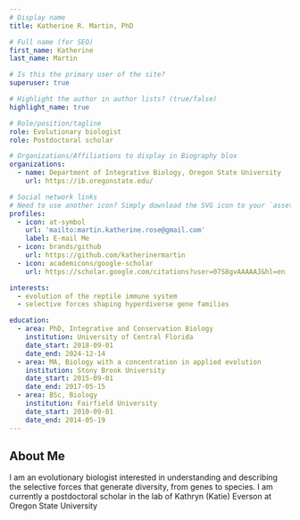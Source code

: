 ```yaml
---
# Display name
title: Katherine R. Martin, PhD

# Full name (for SEO)
first_name: Katherine
last_name: Martin

# Is this the primary user of the site?
superuser: true

# Highlight the author in author lists? (true/false)
highlight_name: true

# Role/position/tagline
role: Evolutionary biologist
role: Postdoctoral scholar

# Organizations/Affiliations to display in Biography blox
organizations:
  - name: Department of Integrative Biology, Oregon State University
    url: https://ib.oregonstate.edu/

# Social network links
# Need to use another icon? Simply download the SVG icon to your `assets/media/icons/` folder.
profiles:
  - icon: at-symbol
    url: 'mailto:martin.katherine.rose@gmail.com'
    label: E-mail Me
  - icon: brands/github
    url: https://github.com/katherinermartin
  - icon: academicons/google-scholar
    url: https://scholar.google.com/citations?user=07S8gvAAAAAJ&hl=en

interests:
  - evolution of the reptile immune system
  - selective forces shaping hyperdiverse gene families

education:
  - area: PhD, Integrative and Conservation Biology
    institution: University of Central Florida
    date_start: 2018-09-01
    date_end: 2024-12-14
  - area: MA, Biology with a concentration in applied evolution
    institution: Stony Brook University
    date_start: 2015-09-01
    date_end: 2017-05-15
  - area: BSc, Biology
    institution: Fairfield University
    date_start: 2010-09-01
    date_end: 2014-05-19
---
```


## About Me

I am an evolutionary biologist interested in understanding and describing the selective forces that generate diversity, from genes to species. I am currently a postdoctoral scholar in the lab of Kathryn (Katie) Everson at Oregon State University
